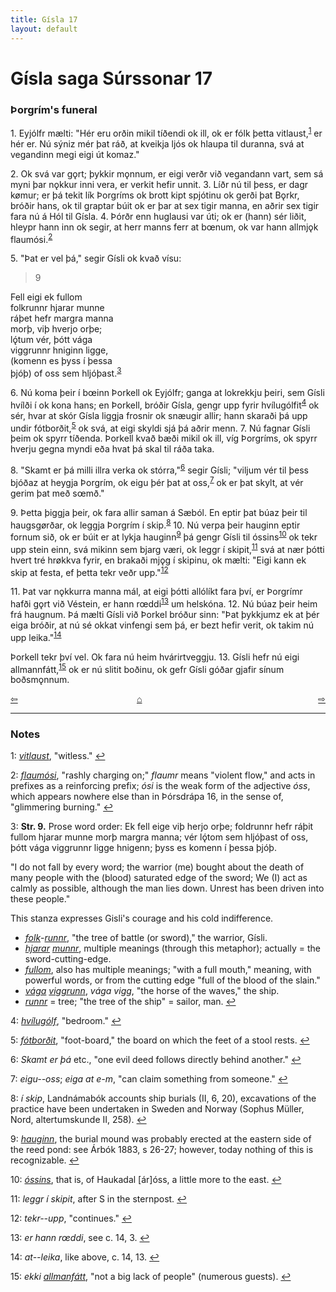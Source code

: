 ```yaml
---
title: Gísla 17
layout: default
---
```


# Gísla saga Súrssonar 17

### Þorgrím's funeral

1\. Eyjólfr mælti: "Hér eru orðin mikil tíðendi ok ill, ok er fólk þetta vitlaust,<sup id="a1">[1](#myfootnote1)</sup> er hér er. Nú sýniz mér þat ráð, at kveikja ljós ok hlaupa til duranna, svá at vegandinn megi eigi út komaz."

2\. Ok svá var g&#x1EB;rt; þykkir m&#x1EB;nnum, er eigi verðr við vegandann vart, sem sá myni þar n&#x1EB;kkur inni vera, er verkit hefir unnit. 3. Líðr nú til þess, er dagr k&oslash;mur; er þá tekit lík Þorgríms ok brott kipt spjótinu ok gerði þat B&#x1EB;rkr, bróðir hans, ok til graptar búit ok er þar at sex tigir manna, en aðrir sex tigir fara nú á Hól til Gísla. 4. Þórðr enn huglausi var úti; ok er (hann) sér liðit, hleypr hann inn ok segir, at herr manns ferr at b&oelig;num, ok var hann allmj&#x1EB;k flaumósi.<sup id="a2">[2](#myfootnote2)</sup>

5\. "Þat er vel þá," segir Gísli ok kvað vísu:

>9   
>   
Fell eigi ek fullom   
folkrunnr hjarar munne   
ráþet hefr margra manna   
morþ, viþ hverjo orþe;   
lǫ́tum vér, þótt vága   
viggrunnr hniginn ligge,   
(komenn es þyss í þessa   
þjóþ) of oss sem hljóþast.<sup id="a3">[3](#myfootnote3)</sup>   

6\. Nú koma þeir í b&oelig;inn Þorkell ok Eyjólfr; ganga at lokrekkju þeiri, sem Gísli hvílði í ok kona hans; en Þorkell, bróðir Gísla, gengr upp fyrir hvílugólfit<sup id="a4">[4](#myfootnote4)</sup> ok sér, hvar at skór Gísla liggja frosnir ok snæugir allir; hann skaraði þá upp undir fótborðit,<sup id="a5">[5](#myfootnote5)</sup> ok svá, at eigi skyldi sjá þá aðrir menn. 7. Nú fagnar Gísli þeim ok spyrr tíðenda. Þorkell kvað bæði mikil ok ill, víg Þorgríms, ok spyrr hverju gegna myndi eða hvat þá skal til ráða taka.

8\. "Skamt er þá milli illra verka ok stórra,"<sup id="a6">[6](#myfootnote6)</sup> segir Gísli; "viljum vér til þess bjóðaz at heygja Þorgrím, ok eigu þér þat at oss,<sup id="a7">[7](#myfootnote7)</sup> ok er þat skylt, at vér gerim þat með s&oelig;mð."

9\. Þetta þiggja þeir, ok fara allir saman á Sæból. En eptir þat búaz þeir til haugsg&oslash;rðar, ok leggja Þorgrím í skip.<sup id="a8">[8](#myfootnote8)</sup> 10. Nú verpa þeir hauginn eptir fornum sið, ok er búit er at lykja hauginn<sup id="a9">[9](#myfootnote9)</sup> þá gengr Gísli til óssins<sup id="a10">[10](#myfootnote10)</sup> ok tekr upp stein einn, svá mikinn sem bjarg væri, ok leggr í skipit,<sup id="a11">[11](#myfootnote11)</sup> svá at nær þótti hvert tré hr&oslash;kkva fyrir, en brakaði mj&#x1EB;g í skipinu, ok mælti: "Eigi kann ek skip at festa, ef þetta tekr veðr upp."<sup id="a12">[12](#myfootnote12)</sup>

11\. Þat var n&#x1EB;kkurra manna mál, at eigi þótti allólíkt fara því, er Þorgrímr hafði g&#x1EB;rt við Véstein, er hann r&oelig;ddi<sup id="a13">[13](#myfootnote13)</sup> um helskóna. 12. Nú búaz þeir heim frá haugnum. Þá mælti Gísli við Þorkel bróður sinn: "Þat þykkjumz ek at þér eiga bróðir, at nú sé okkat vinfengi sem þá, er bezt hefir verit, ok takim nú upp leika."<sup id="a14">[14](#myfootnote14)</sup>

Þorkell tekr því vel. Ok fara nú heim hvárirtveggju. 13. Gísli hefr nú eigi allmannfátt,<sup id="a15">[15](#myfootnote15)</sup> ok er nú slitit boðinu, ok gefr Gísli góðar gjafir sínum boðsm&#x1EB;nnum.

<div style="float: left"><a href="http://rcblack.net/Gisla_saga/Gisla_16">⇦</a></div>
<div style="float: right"><a href="http://rcblack.net/Gisla_saga/Gisla_18">⇨</a></div>
<div style="margin: 0 auto; width: 100px;"><a href="http://rcblack.net/Gisla_saga/Gisla_home">&#8962;</a></div>

---

### Notes

<a name="myfootnote1" id="f1">1</a>:
 [_vitlaust_](http://web.ff.cuni.cz/cgi-bin/uaa_slovnik/gmc_search_v3?cmd=viewthis&id=cv:b0713:10), "witless."
[↩](#a1)

<a name="myfootnote2" id="f2">2</a>:
 [_flaumósi_](http://web.ff.cuni.cz/cgi-bin/uaa_slovnik/gmc_search_v3?cmd=viewthis&id=cv:b0159:59), "rashly charging on;" _flaumr_ means "violent flow," and acts in prefixes as a reinforcing prefix; _ósi_ is the weak form of the adjective _óss_, which appears nowhere else than in Þórsdrápa 16, in the sense of, "glimmering burning."
[↩](#a2)

<a name="myfootnote3" id="f3">3</a>:
 __Str. 9.__ Prose word order: Ek fell eige viþ herjo orþe; foldrunnr hefr ráþit fullom hjarar munne morþ margra manna; vér lǫ́tom sem hljóþast of oss, þótt vága viggrunnr ligge hnigenn; þyss es komenn í þessa þjóþ.

"I do not fall by every word; the warrior (me) bought about the death of many people with the (blood) saturated edge of the sword; We (I) act as calmly as possible, although the man lies down. Unrest has been driven into these people."

This stanza expresses Gisli's courage and his cold indifference.

* [_folk_](http://web.ff.cuni.cz/cgi-bin/uaa_slovnik/gmc_search_v3?cmd=viewthis&id=cv:b0167:37)-[_runnr_](http://web.ff.cuni.cz/cgi-bin/uaa_slovnik/gmc_search_v3?cmd=viewthis&id=cv:b0503:43), "the tree of battle (or sword)," the warrior, Gísli.
* [_hjarar_](http://web.ff.cuni.cz/cgi-bin/uaa_slovnik/gmc_search_v3?cmd=viewthis&id=cv:b0268:14) [_munnr_](http://web.ff.cuni.cz/cgi-bin/uaa_slovnik/gmc_search_v3?cmd=viewthis&id=cv:b0438:10), multiple meanings (through this metaphor); actually = the sword-cutting-edge.
* [_fullom_](http://web.ff.cuni.cz/cgi-bin/uaa_slovnik/gmc_search_v3?cmd=viewthis&id=cv:b0178:4), also has multiple meanings; "with a full mouth," meaning, with powerful words, or from the cutting edge "full of the blood of the slain."
* [_vága_](http://web.ff.cuni.cz/cgi-bin/uaa_slovnik/gmc_search_v3?cmd=viewthis&id=cv:b0684:11) [_viggrunn_](http://web.ff.cuni.cz/cgi-bin/uaa_slovnik/gmc_search_v3?cmd=viewthis&id=cv:b0705:3), _vága vigg_, "the horse of the waves," the ship.
* [_runnr_](http://web.ff.cuni.cz/cgi-bin/uaa_slovnik/gmc_search_v3?cmd=viewthis&id=cv:b0503:43) = tree; "the tree of the ship" = sailor, man.
[↩](#a3)

<a name="myfootnote4" id="f4">4</a>:
 [_hvílugólf_](http://web.ff.cuni.cz/cgi-bin/uaa_slovnik/gmc_search_v3?cmd=viewthis&id=cv:b0302:11), "bedroom."
[↩](#a4)

<a name="myfootnote5" id="f5">5</a>:
 [_fótborðit_](http://web.ff.cuni.cz/cgi-bin/uaa_slovnik/gmc_search_v3?cmd=viewthis&id=cv:b0168:24), "foot-board," the board on which the feet of a stool rests.
[↩](#a5)

<a name="myfootnote6" id="f6">6</a>:
 _Skamt er þá_ etc., "one evil deed follows directly behind another."
[↩](#a6)

<a name="myfootnote7" id="f7">7</a>:
 _eigu--oss_; _eiga at e-m_, "can claim something from someone."
[↩](#a7)

<a name="myfootnote8" id="f8">8</a>:
 _í skip_, Landnámabók accounts ship burials (II, 6, 20), excavations of the practice have been undertaken in Sweden and Norway (Sophus Müller, Nord, altertumskunde II, 258).
[↩](#a8)

<a name="myfootnote9" id="f9">9</a>:
 [_hauginn_](http://web.ff.cuni.cz/cgi-bin/uaa_slovnik/gmc_search_v3?cmd=viewthis&id=cv:b0241:21), the burial mound was probably erected at the eastern side of the reed pond: see Árbók 1883, s 26-27; however, today nothing of this is recognizable.
[↩](#a9)

<a name="myfootnote10" id="f10">10</a>:
 [_óssins_](http://web.ff.cuni.cz/cgi-bin/uaa_slovnik/gmc_search_v3?cmd=viewthis&id=cv:b0473:22), that is, of Haukadal [ár]óss, a little more to the east.
[↩](#a10)

<a name="myfootnote11" id="f11">11</a>:
 _leggr í skipit_, after S in the sternpost.
[↩](#a11)

<a name="myfootnote12" id="f12">12</a>:
 _tekr--upp_, "continues."
[↩](#a12)

<a name="myfootnote13" id="f13">13</a>:
 _er hann r&oelig;ddi_, see c. 14, 3.
[↩](#a13)

<a name="myfootnote14" id="f14">14</a>:
 _at--leika_, like above, c. 14, 13.
[↩](#a14)

<a name="myfootnote15" id="f15">15</a>:
 _ekki_ [_allmanfátt_](http://web.ff.cuni.cz/cgi-bin/uaa_slovnik/gmc_search_v3?cmd=formquery2&query=all-mann-f%E1tt&startrow=1), "not a big lack of people" (numerous guests).
[↩](#a15)
